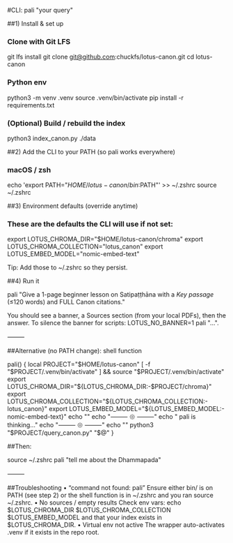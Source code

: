 #CLI: pali "your query"

##1) Install & set up

### Clone with Git LFS
git lfs install
git clone git@github.com:chuckfs/lotus-canon.git
cd lotus-canon

### Python env
python3 -m venv .venv
source .venv/bin/activate
pip install -r requirements.txt

### (Optional) Build / rebuild the index
python3 index_canon.py ./data

##2) Add the CLI to your PATH (so pali works everywhere)

### macOS / zsh
echo 'export PATH="$HOME/lotus-canon/bin:$PATH"' >> ~/.zshrc
source ~/.zshrc

##3) Environment defaults (override anytime)

### These are the defaults the CLI will use if not set:
export LOTUS_CHROMA_DIR="$HOME/lotus-canon/chroma"
export LOTUS_CHROMA_COLLECTION="lotus_canon"
export LOTUS_EMBED_MODEL="nomic-embed-text"

Tip: Add those to ~/.zshrc so they persist.

##4) Run it

pali "Give a 1-page beginner lesson on Satipaṭṭhāna with a *Key passage* (≤120 words) and FULL Canon citations."

You should see a banner, a Sources section (from your local PDFs), then the answer.
To silence the banner for scripts: LOTUS_NO_BANNER=1 pali "...".

⸻

##Alternative (no PATH change): shell function

pali() {
  local PROJECT="$HOME/lotus-canon"
  [ -f "$PROJECT/.venv/bin/activate" ] && source "$PROJECT/.venv/bin/activate"
  export LOTUS_CHROMA_DIR="${LOTUS_CHROMA_DIR:-$PROJECT/chroma}"
  export LOTUS_CHROMA_COLLECTION="${LOTUS_CHROMA_COLLECTION:-lotus_canon}"
  export LOTUS_EMBED_MODEL="${LOTUS_EMBED_MODEL:-nomic-embed-text}"
  echo ""
  echo "⸻ 𑁍 ⸻"
  echo "  pali is thinking..."
  echo "⸻ 𑁍 ⸻"
  echo ""
  python3 "$PROJECT/query_canon.py" "$@"
}

##Then:

source ~/.zshrc
pali "tell me about the Dhammapada"


⸻

##Troubleshooting
	•	“command not found: pali”
Ensure either bin/ is on PATH (see step 2) or the shell function is in ~/.zshrc and you ran source ~/.zshrc.
	•	No sources / empty results
Check env vars:
echo $LOTUS_CHROMA_DIR $LOTUS_CHROMA_COLLECTION $LOTUS_EMBED_MODEL
and that your index exists in $LOTUS_CHROMA_DIR.
	•	Virtual env not active
The wrapper auto-activates .venv if it exists in the repo root.
